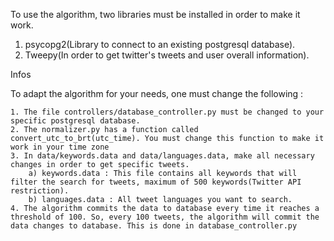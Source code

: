 To use the algorithm, two libraries must be installed in order to make it work.

  1. psycopg2(Library to connect to an existing postgresql database).
  2. Tweepy(In order to get twitter's tweets and user overall information).
  
Infos 

  To adapt the algorithm for your needs, one must change the following :
  
    1. The file controllers/database_controller.py must be changed to your specific postgresql database.
    2. The normalizer.py has a function called convert_utc_to_brt(utc_time). You must change this function to make it work in your time zone
    3. In data/keywords.data and data/languages.data, make all necessary changes in order to get specific tweets.
    	a) keywords.data : This file contains all keywords that will filter the search for tweets, maximum of 500 keywords(Twitter API restriction).
    	b) languages.data : All tweet languages you want to search.
    4. The algorithm commits the data to database every time it reaches a threshold of 100. So, every 100 tweets, the algorithm will commit the data changes to database. This is done in database_controller.py
